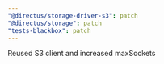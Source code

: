 ```yaml
---
"@directus/storage-driver-s3": patch
"@directus/storage": patch
"tests-blackbox": patch
---
```


Reused S3 client and increased maxSockets
